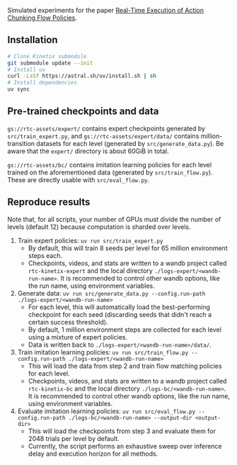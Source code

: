 Simulated experiments for the paper [Real-Time Execution of Action Chunking Flow Policies](https://pi.website/download/real_time_chunking.pdf).

## Installation

```bash
# Clone Kinetix submodule
git submodule update --init
# Install uv
curl -LsSf https://astral.sh/uv/install.sh | sh
# Install dependencies
uv sync
```

## Pre-trained checkpoints and data
`gs://rtc-assets/expert/` contains expert checkpoints generated by `src/train_expert.py`, and `gs://rtc-assets/expert/data/` contains million-transition datasets for each level (generated by `src/generate_data.py`). Be aware that the `expert/` directory is about 60GiB in total.

`gs://rtc-assets/bc/` contains imitation learning policies for each level trained on the aforementioned data (generated by `src/train_flow.py`). These are directly usable with `src/eval_flow.py`.

## Reproduce results
Note that, for all scripts, your number of GPUs must divide the number of levels (default 12) because computation is
sharded over levels.

1. Train expert policies: `uv run src/train_expert.py`
    - By default, this will train 8 seeds per level for 65 million environment steps each.
    - Checkpoints, videos, and stats are written to a wandb project called `rtc-kinetix-expert` and the local directory `./logs-expert/<wandb-run-name>`. It is recommended to control other wandb options, like the run name, using environment variables.
2. Generate data: `uv run src/generate_data.py --config.run-path ./logs-expert/<wandb-run-name>`
    - For each level, this will automatically load the best-performing checkpoint for each seed (discarding seeds that didn't reach a certain success threshold). 
    - By default, 1 million environment steps are collected for each level using a mixture of expert policies.
    - Data is written back to `./logs-expert/<wandb-run-name>/data/`.
3. Train imitation learning policies: `uv run src/train_flow.py --config.run-path ./logs-expert/<wandb-run-name>`
    - This will load the data from step 2 and train flow matching policies for each level.
    - Checkpoints, videos, and stats are written to a wandb project called `rtc-kinetix-bc` and the local directory `./logs-bc/<wandb-run-name>`. It is recommended to control other wandb options, like the run name, using environment variables.
4. Evaluate imitation learning policies: `uv run src/eval_flow.py --config.run-path ./logs-bc/<wandb-run-name> --output-dir <output-dir>`
    - This will load the checkpoints from step 3 and evaluate them for 2048 trials per level by default.
    - Currently, the script performs an exhaustive sweep over inference delay and execution horizon for all methods.
